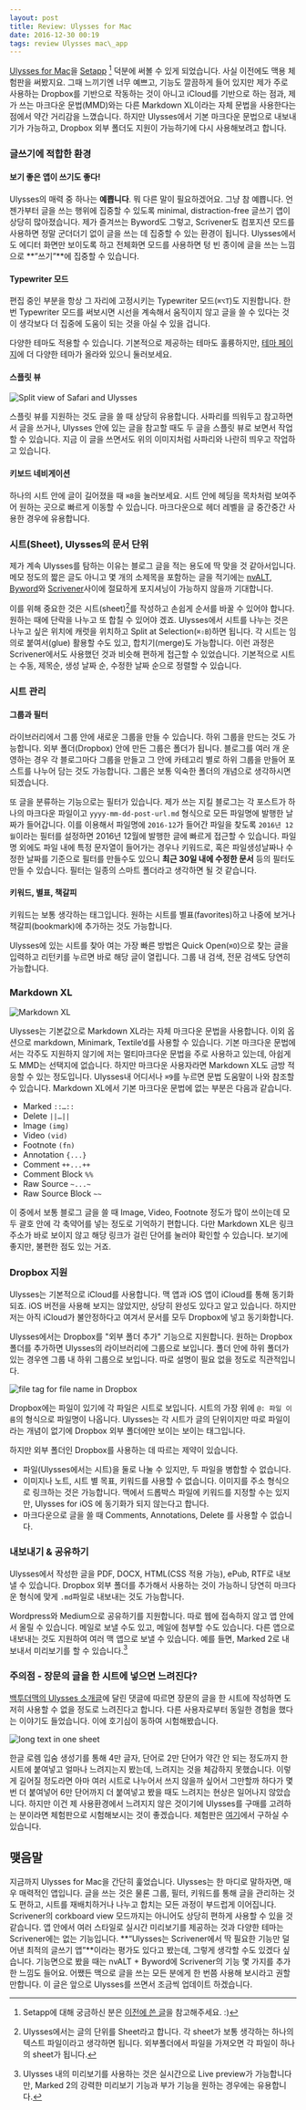 ```yaml
---
layout: post
title: Review: Ulysses for Mac
date: 2016-12-30 00:19
tags: review Ulysses mac\_app
---
```


[Ulysses for Mac][1]을 [Setapp][2] [^1] 덕분에 써볼 수 있게 되었습니다. 사실 이전에도 맥용 체험판을 써봤지요. 그때 느끼기엔 너무 예쁘고, 기능도 깔끔하게 들어 있지만 제가 주로 사용하는 Dropbox를 기반으로 작동하는 것이 아니고 iCloud를 기반으로 하는 점과, 제가 쓰는 마크다운 문법(MMD)와는 다른 Markdown XL이라는 자체 문법을 사용한다는 점에서 약간 거리감을 느꼈습니다. 하지만 Ulysses에서 기본 마크다운 문법으로 내보내기가 가능하고, Dropbox 외부 폴더도 지원이 가능하기에 다시 사용해보려고 합니다.

### 글쓰기에 적합한 환경

#### 보기 좋은 앱이 쓰기도 좋다!

Ulysses의 매력 중 하나는 **예쁩니다**. 뭐 다른 말이 필요하겠어요. 그냥 참 예쁩니다. 언젠가부터 글을 쓰는 행위에 집중할 수 있도록 minimal, distraction-free 글쓰기 앱이 상당히 많아졌습니다. 제가 즐겨쓰는 Byword도 그렇고, Scrivener도 컴포지션 모드를 사용하면 정말 군더더기 없이 글을 쓰는 데 집중할 수 있는 환경이 됩니다. Ulysses에서도 에디터 화면만 보이도록 하고 전체화면 모드를 사용하면 텅 빈 종이에 글을 쓰는 느낌으로 **”쓰기”**에 집중할 수 있습니다. 

#### Typewriter 모드

편집 중인 부분을 항상 그 자리에 고정시키는 Typewriter 모드(`⌘⌥T`)도 지원합니다. 한 번 Typewriter 모드를 써보시면 시선을 계속해서 움직이지 않고 글을 쓸 수 있다는 것이 생각보다 더 집중에 도움이 되는 것을 아실 수 있을 겁니다.

다양한 테마도 적용할 수 있습니다. 기본적으로 제공하는 테마도 훌륭하지만, [테마 페이지][4]에 더 다양한 테마가 올라와 있으니 둘러보세요.

#### 스플릿 뷰

![Split view of Safari and Ulysses][image-1]

스플릿 뷰를 지원하는 것도 글을 쓸 때 상당히 유용합니다. 사파리를 띄워두고 참고하면서 글을 쓰거나, Ulysses 안에 있는 글을 참고할 때도 두 글을 스플릿 뷰로 보면서 작업할 수 있습니다. 지금 이 글을 쓰면서도 위의 이미지처럼 사파리와 나란히 띄우고 작업하고 있습니다.

#### 키보드 네비게이션

하나의 시트 안에 글이 길어졌을 때 `⌘8`을 눌러보세요. 시트 안에 헤딩을 목차처럼 보여주어 원하는 곳으로 빠르게 이동할 수 있습니다. 마크다운으로 헤더 레벨을 글 중간중간 사용한 경우에 유용합니다.

### 시트(Sheet), Ulysses의 문서 단위

제가 계속 Ulysses를 탐하는 이유는 블로그 글을 적는 용도에 딱 맞을 것 같아서입니다. 메모 정도의 짧은 글도 아니고 몇 개의 소제목을 포함하는 글을 적기에는 [nvALT][5], [Byword][6]와 [Scrivener][7]사이에 절묘하게 포지셔닝이 가능하지 않을까 기대합니다. 

이를 위해 중요한 것은 시트(sheet)[^2]를 작성하고 손쉽게 순서를 바꿀 수 있어야 합니다. 원하는 때에 단락을 나누고 또 합칠 수 있어야 겠죠. Ulysses에서 시트를 나누는 것은 나누고 싶은 위치에 캐럿을 위치하고 Split at Selection(`⌘⇧B`)하면 됩니다. 각 시트는 임의로 붙여서(glue) 활용할 수도 있고, 합치기(merge)도 가능합니다. 이런 과정은 Scrivener에서도 사용했던 것과 비슷해 편하게 접근할 수 있었습니다. 기본적으로 시트는 수동, 제목순, 생성 날짜 순, 수정한 날짜 순으로 정렬할 수 있습니다. 

### 시트 관리

#### 그룹과 필터

라이브러리에서 그룹 안에 새로운 그룹을 만들 수 있습니다. 하위 그룹을 만드는 것도 가능합니다. 외부 폴더(Dropbox) 안에 만든 그룹은 폴더가 됩니다. 블로그를 여러 개 운영하는 경우 각 블로그마다 그룹을 만들고 그 안에 카테고리 별로 하위 그룹을 만들어 포스트를 나누어 담는 것도 가능합니다. 그룹은 보통 익숙한 폴더의 개념으로 생각하시면 되겠습니다.

또 글을 분류하는 기능으로는 필터가 있습니다. 제가 쓰는 지킬 블로그는 각 포스트가 하나의 마크다운 파일이고 `yyyy-mm-dd-post-url.md` 형식으로 모든 파일명에 발행한 날짜가 들어갑니다. 이를 이용해서 파일명에 `2016-12`가 들어간 파일을 찾도록 `2016년 12월`이라는 필터를 설정하면 2016년 12월에 발행한 글에 빠르게 접근할 수 있습니다. 파일명 외에도 파일 내에 특정 문자열이 들어가는 경우나 키워드로, 혹은 파일생성날짜나 수정한 날짜를 기준으로 필터를 만들수도 있으니 **최근 30일 내에 수정한 문서** 등의 필터도 만들 수 있습니다. 필터는 일종의 스마트 폴더라고 생각하면 될 것 같습니다.

#### 키워드, 별표, 책갈피

키워드는 보통 생각하는 태그입니다. 원하는 시트를 별표(favorites)하고 나중에 보거나 책갈피(bookmark)에 추가하는 것도 가능합니다.

Ulysses에 있는 시트를 찾아 여는 가장 빠른 방법은 Quick Open(`⌘O`)으로 찾는 글을 입력하고 리턴키를 누르면 바로 해당 글이 열립니다. 그룹 내 검색, 전문 검색도 당연히 가능합니다.

### Markdown XL

![Markdown XL][image-2]

Ulysses는 기본값으로 Markdown XL라는 자체 마크다운 문법을 사용합니다. 이외 옵션으로 markdown, Minimark, Textile’d를 사용할 수 있습니다. 기본 마크다운 문법에서는 각주도 지원하지 않기에 저는 멀티마크다운 문법을 주로 사용하고 있는데, 아쉽게도 MMD는 선택지에 없습니다. 하지만 마크다운 사용자라면 Markdown XL도 금방 적응할 수 있는 정도입니다.  Ulysses내 어디서나 `⌘9`를 누르면 문법 도움말이 나와 참조할 수 있습니다. Markdown XL에서 기본 마크다운 문법에 없는 부분은 다음과 같습니다.

- Marked `::…::`
- Delete `||…||`
- Image `(img)`
- Video `(vid)`
- Footnote `(fn)`
- Annotation `{...}`
- Comment `++...++`
- Comment Block `%%`
- Raw Source `~...~`
- Raw Source Block `~~`

이 중에서 보통 블로그 글을 쓸 때 Image, Video, Footnote 정도가 많이 쓰이는데 모두 괄호 안에 각 축약어를 넣는 정도로 기억하기 편합니다. 다만 Markdown XL은 링크 주소가 바로 보이지 않고 해당 링크가 걸린 단어를 눌러야 확인할 수 있습니다. 보기에 좋지만, 불편한 점도 있는 거죠.

### Dropbox 지원

Ulysses는 기본적으로 iCloud를 사용합니다. 맥 앱과 iOS 앱이 iCloud를 통해 동기화 되죠. iOS 버전을 사용해 보지는 않았지만, 상당히 완성도 있다고 알고 있습니다. 하지만 저는 아직 iCloud가 불안정하다고 여겨서 문서를 모두 Dropbox에 넣고 동기화합니다. 

Ulysses에서는 Dropbox를 "외부 폴더 추가" 기능으로 지원합니다. 원하는 Dropbox 폴더를 추가하면 Ulysses의 라이브러리에 그룹으로 보입니다. 폴더 안에 하위 폴더가 있는 경우엔 그룹 내 하위 그룹으로 보입니다. 따로 설명이 필요 없을 정도로 직관적입니다.

![file tag for file name in Dropbox][image-3]

Dropbox에는 파일이 있기에 각 파일은 시트로 보입니다. 시트의 가장 위에 `@: 파일 이름`의 형식으로 파일명이 나옵니다. Ulysses는 각 시트가 글의 단위이지만 따로 파일이라는 개념이 없기에 Dropbox 외부 폴더에만 보이는 보이는 태그입니다.

하지만 외부 폴더인 Dropbox를 사용하는 데 따르는 제약이 있습니다.

* 파일(Ulysses에서는 시트)을 둘로 나눌 수 있지만, 두 파일을 병합할 수 없습니다.
* 이미지나 노트, 시트 별 목표, 키워드를 사용할 수 없습니다. 이미지를 주소 형식으로 링크하는 것은 가능합니다. 맥에서 드롭박스 파일에 키워드를 지정할 수는 있지만, Ulysses for iOS 에 동기화가 되지 않는다고 합니다.
* 마크다운으로 글을 쓸 때 Comments, Annotations, Delete 를 사용할 수 없습니다.

### 내보내기 & 공유하기

Ulysses에서 작성한 글을 PDF, DOCX, HTML(CSS 적용 가능), ePub, RTF로 내보낼 수 있습니다. Dropbox 외부 폴더를 추가해서 사용하는 것이 가능하니 당연히 마크다운 형식에 맞게 `.md`파일로 내보내는 것도 가능합니다.

Wordpress와 Medium으로 공유하기를 지원합니다. 따로 웹에 접속하지 않고 앱 안에서 올릴 수 있습니다. 메일로 보낼 수도 있고, 메일에 첨부할 수도 있습니다. 다른 앱으로 내보내는 것도 지원하여 여러 맥 앱으로 보낼 수 있습니다. 예를 들면, Marked 2로 내보내서 미리보기를 할 수 있습니다.[^3]

### 주의점 - 장문의 글을 한 시트에 넣으면 느려진다?

[백투더맥의 Ulysses 소개글][8]에 달린 댓글에 따르면 장문의 글을 한 시트에 작성하면 도저히 사용할 수 없을 정도로 느려진다고 합니다. 다른 사용자로부터 동일한 경험을 했다는 이야기도 들었습니다. 이에 호기심이 동하여 시험해봤습니다.

![long text in one sheet][image-4]

한글 로렘 입숨 생성기를 통해 4만 글자, 단어로 2만 단어가 약간 안 되는 정도까지 한 시트에 붙여넣고 얼마나 느려지는지 봤는데, 느려지는 것을 체감하지 못했습니다. 이렇게 길어질 정도라면 아마 여러 시트로 나누어서 쓰지 않을까 싶어서 그만할까 하다가 몇 번 더 붙여넣어 6만 단어까지 더 붙여넣고 봤을 때도 느려지는 현상은 일어나지 않았습니다. 하지만 이건 제 사용환경에서 느려지지 않은 것이기에 Ulysses를 구매를 고려하는 분이라면 체험판으로 시험해보시는 것이 좋겠습니다. 체험판은 [여기][9]에서 구하실 수 있습니다.

## 맺음말

지금까지 Ulysses for Mac을 간단히 훑었습니다. Ulysses는 한 마디로 말하자면, 매우 매력적인 앱입니다. 글을 쓰는 것은 물론 그룹, 필터, 키워드를 통해 글을 관리하는 것도 편하고, 시트를 재배치하거나 나누고 합치는 모든 과정이 부드럽게 이어집니다. Scrivener의 corkboard view 모드까지는 아니어도 상당히 편하게 사용할 수 있을 것 같습니다. 앱 안에서 여러 스타일로 실시간 미리보기를 제공하는 것과 다양한 테마는 Scrivener에는 없는 기능입니다. **“Ulysses는 Scrivener에서 딱 필요한 기능만 덜어낸 최적의 글쓰기 앱”**이라는 평가도 있다고 봤는데, 그렇게 생각할 수도 있겠다 싶습니다. 기능면으로 봤을 때는 nvALT + Byword에 Scrivener의 기능 몇 가지를 추가한 느낌도 들어요. 어쨌든 맥으로 글을 쓰는 모든 분에게 한 번쯤 사용해 보시라고 권할 만합니다. 이 글은 앞으로 Ulysses를 쓰면서 조금씩 업데이트 하겠습니다.

[^1]:	Setapp에 대해 궁금하신 분은 [이전에 쓴 글][3]을 참고해주세요. :)

[^2]:	Ulysses에서는 글의 단위를 Sheet라고 합니다. 각 sheet가 보통 생각하는 하나의 텍스트 파일이라고 생각하면 됩니다. 외부폴더에서 파일을 가져오면 각 파일이 하나의 sheet가 됩니다.

[^3]:	Ulysses 내의 미리보기를 사용하는 것은 실시간으로 Live preview가 가능합니다만, Marked 2의 강력한 미리보기 기능과 부가 기능을 원하는 경우에는 유용합니다.

[1]:	https://itunes.apple.com/kr/app/ulysses/id623795237?l=en&mt=12
[2]:	https://setapp.com/ "Setapp Your shortcut to get the best apps for Mac"
[3]:	http://www.halryang.net/Setapp/
[4]:	http://styles.ulyssesapp.com/themes/?ref=u3_markupPrefs
[5]:	http://brettterpstra.com/projects/nvalt/
[6]:	https://www.bywordapp.com/
[7]:	https://www.literatureandlatte.com/scrivener.php
[8]:	http://macnews.tistory.com/5344
[9]:	http://media.the-soulmen.com/ulyssesapp/Ulysses%20Demo.zip "Try the Mac Demo"

[image-1]:	http://dr.halryang.net/rljm+
[image-2]:	http://dr.halryang.net/a2w1+
[image-3]:	http://dr.halryang.net/qAAE+
[image-4]:	http://dr.halryang.net/bUKS+
